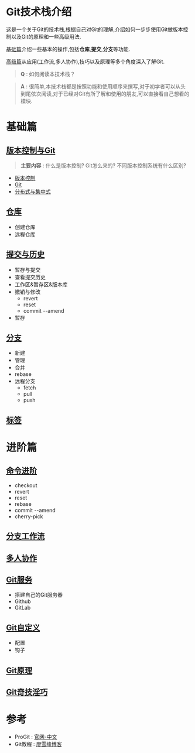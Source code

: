 # Git技术栈介绍

这是一个关于Git的技术栈,根据自己对Git的理解,介绍如何一步步使用Git做版本控制以及Git的原理和一些高级用法.

[基础篇](#基础篇)介绍一些基本的操作,包括**仓库**,**提交**,**分支**等功能.

[高级篇](#高级篇)从应用(工作流,多人协作),技巧以及原理等多个角度深入了解Git.

> **Q** : 如何阅读本技术栈？

> **A** : 很简单,本技术栈都是按照功能和使用顺序来撰写,对于初学者可以从头到尾依次阅读,对于已经对Git有所了解和使用的朋友,可以直接看自己想看的模块.

# 基础篇

## [版本控制与Git](/1.1.版本控制与Git/README.md)

> **主要内容** : 什么是版本控制?  Git怎么来的?  不同版本控制系统有什么区别?

* [版本控制](/1.1.版本控制与Git/README.md#版本控制)
* [Git](/1.1.版本控制与Git/README.md#Git)
* [分布式与集中式](/1.1.版本控制与Git/README.md#分布式与集中式)

## [仓库](/1.2.仓库/README.md)

* 创建仓库
* 远程仓库

## [提交与历史](/1.3.提交与历史/README.md)

* 暂存与提交 
* 查看提交历史
* 工作区&暂存区&版本库
* 撤销与修改
    * revert
    * reset
    * commit --amend
* 暂存

## [分支](/1.4.分支/README.md)

* 新建
* 管理
* 合并
* rebase
* 远程分支
    * fetch
    * pull
    * push

## [标签](/1.5.标签/README.md)

# 进阶篇

## [命令进阶](/2.1.命令进阶/README.md)

* checkout
* revert
* reset
* rebase
* commit --amend
* cherry-pick

## [分支工作流](/2.2.分支工作流/README.md)
 
## [多人协作](/2.3.多人协作/README.md)

## [Git服务](/2.4.Git服务/README.md)

* 搭建自己的Git服务器
* Github
* GitLab

## [Git自定义](/2.5.Git自定义/README.md)

* 配置
* 钩子

## [Git原理](/2.6.Git原理/README.md)

## [Git奇技淫巧](/2.7.Git奇技淫巧/README.md)

# 参考

*  ProGit : [官网-中文](https://git-scm.com/book/zh/v2/)
*  Git教程 : [廖雪峰博客](https://www.liaoxuefeng.com/wiki/0013739516305929606dd18361248578c67b8067c8c017b000)

